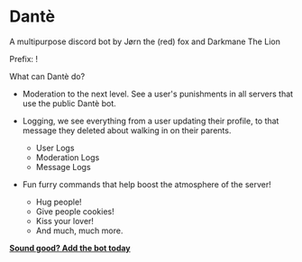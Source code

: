 # Dantè
A multipurpose discord bot by Jørn the (red) fox and Darkmane The Lion

Prefix: !

What can Dantè do?

* Moderation to the next level.  See a user's punishments in all servers that use the public Dantè bot.
*  Logging, we see everything from a user updating their profile, to that message they deleted about walking in on their parents.
   * User Logs
   * Moderation Logs
   * Message Logs

* Fun furry commands that help boost the atmosphere of the server!
   * Hug people!
   * Give people cookies!
   * Kiss your lover!
   * And much, much more.
   
**[Sound good? Add the bot today](https://discordapp.com/oauth2/authorize?client_id=482294943780438016&scope=bot&permissions=402779270)**

